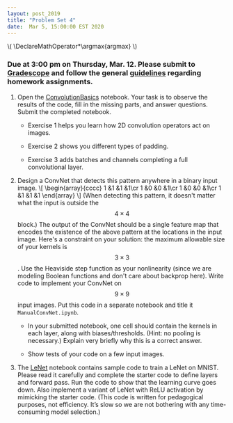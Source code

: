 ```yaml
---
layout: post_2019
title: "Problem Set 4"
date:  Mar 5, 15:00:00 EST 2020
---
```

\\(
\DeclareMathOperator*\argmax{argmax}
\\)

### Due at 3:00 pm on Thursday, Mar. 12. Please submit to [Gradescope](https://www.gradescope.com/courses/87954/assignments/377110) and follow the general [guidelines](https://cos485.github.io/2020/02/03/homework-guidelines.html) regarding homework assignments.

1. Open the [ConvolutionBasics](https://colab.research.google.com/drive/1Uq7ofdLl9CkceFJi5ZIrr1wjz8g9ljbD) notebook. Your task is to observe the results of the code, fill in the missing parts, and answer questions. Submit the completed notebook.
   - Exercise 1 helps you learn how 2D convolution operators act on images.

   - Exercise 2 shows you different types of padding.

   - Exercise 3 adds batches and channels completing a full convolutional layer.
   
2. Design a ConvNet that detects this pattern anywhere in a binary input image.
\\[
\begin{array}{cccc}
1 &1 &1 &1\cr
1 &0 &0 &1\cr
1 &0 &0 &1\cr
1 &1 &1 &1
\end{array}
\\]
(When detecting this pattern, it doesn't matter what the input is outside the $$4\times 4$$ block.)
The output of the ConvNet should be a single feature map that encodes the existence of the above pattern at the locations in the input image. Here's a constraint on your solution: the maximum allowable size of your kernels is $$3\times 3$$.  Use the Heaviside step function as your nonlinearity (since we are modeling Boolean functions and don't care about backprop here). Write code to implement your ConvNet on $$9\times 9$$ input images. Put this code in a separate notebook and title it `ManualConvNet.ipynb`.

   - In your submitted notebook, one cell should contain the kernels in each layer, along with biases/thresholds. (Hint: no pooling is necessary.)  Explain very briefly why this is a correct answer.
 
   - Show tests of your code on a few input images.

3. The [LeNet](https://colab.research.google.com/drive/1Neif4TvzrHj9NUEaoZS2Y24HX5tVZFxo) notebook contains sample code to train a LeNet on MNIST. Please read it carefully and complete the starter code to define layers and forward pass. Run the code to show that the learning curve goes down. Also implement a variant of LeNet with ReLU activation by mimicking the starter code. (This code is written for pedagogical purposes, not efficiency. It’s slow so we are not bothering with any time-consuming model selection.)
